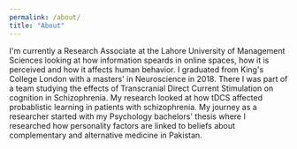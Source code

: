 ```yaml
---
permalink: /about/
title: "About"
---
```


I'm currently a Research Associate at the Lahore University of Management Sciences looking at how information speards in online spaces, how it is perceived and how it affects human behavior.
I graduated from King's College London with a masters' in Neuroscience in 2018. There I was part of a team studying the effects of Transcranial Direct Current Stimulation on cognition
in Schizophrenia. My research looked at how tDCS affected probablistic learning in patients with schizophrenia. My journey as a researcher started with my Psychology bachelors' thesis
where I researched how personality factors are linked to beliefs about complementary and alternative medicine in Pakistan.
